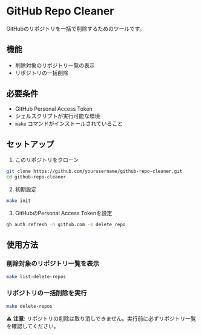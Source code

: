 # GitHub Repo Cleaner

GitHubのリポジトリを一括で削除するためのツールです。

## 機能

- 削除対象のリポジトリ一覧の表示
- リポジトリの一括削除

## 必要条件

- GitHub Personal Access Token
- シェルスクリプトが実行可能な環境
- `make` コマンドがインストールされていること

## セットアップ

1. このリポジトリをクローン

```bash
git clone https://github.com/yourusername/github-repo-cleaner.git
cd github-repo-cleaner
```

2. 初期設定

```bash
make init
```

3. GitHubのPersonal Access Tokenを設定

```bash
gh auth refresh -h github.com -s delete_repo
```

## 使用方法

### 削除対象のリポジトリ一覧を表示

```bash
make list-delete-repos
```

### リポジトリの一括削除を実行

```bash
make delete-repos
```

⚠️ **注意**: リポジトリの削除は取り消しできません。実行前に必ずリポジトリ一覧を確認してください。
